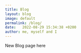 ```yaml
---
title: Blog
layout: blog
image: default
permalink: /blog/
date:   2022-08-29 15:34:38 +0200
author: me, myself and I
---
```


New Blog page here